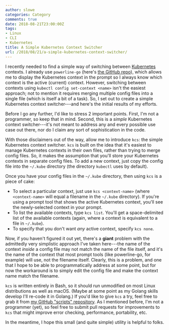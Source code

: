 ```yaml
---
author: slowe
categories: Category
comments: true
date: 2018-08-21T23:00:00Z
tags:
- Linux
- CLI
- Kubernetes
title: A Simple Kubernetes Context Switcher
url: /2018/08/21/a-simple-kubernetes-context-switcher/
---
```


I recently needed to find a simple way of switching between [Kubernetes][link-2] contexts. I already use `powerline-go` (here's [the GitHub repo][link-1]), which allows me to display the Kubernetes context in the prompt so I always know which context is the active (current) context. However, switching between contexts using `kubectl config set-context <name>` isn't the easiest approach; not to mention it requires merging multiple config files into a single file (which is itself a bit of a task). So, I set out to create a simple Kubernetes context switcher---and here's the initial results of my efforts.<!--more-->

Before I go any further, I'd like to stress 2 important points. First, I'm not a programmer, so keep that in mind. Second, this is a _simple_ Kubernetes context switcher---it's not meant to address any and every possible use case out there, nor do I claim any sort of sophistication in the code.

With those disclaimers out of the way, allow me to introduce `kcs`: the simple Kubernetes context switcher. `kcs` is built on the idea that it's easiest to manage Kubernetes contexts in their own files, rather than trying to merge config files. So, it makes the assumption that you'll store your Kubernetes contexts in separate config files. To add a new context, just copy the config file into the `~/.kube` directory (the directory `kubectl` uses by default).

Once you have your config files in the `~/.kube` directory, then using `kcs` is a piece of cake:

* To select a particular context, just use `kcs <context-name>` (where `<context-name>` will equal a filename in the `~/.kube` directory). If you're using a prompt tool that shows the active Kubernetes context, you'll see the newly-selected context in your prompt.
* To list the available contexts, type `kcs list`. You'll get a space-delimited list of the available contexts (again, where a context is equivalent to a file in `~/.kube`).
* To specify that you don't want _any_ active context, specify `kcs none`.

Now, if you haven't figured it out yet, there's a **giant** problem with the admittedly very simplistic approach I've taken here---the name of the context _inside_ a config file may not match the name of the file itself, and it's the name of the context that most prompt tools (like powerline-go, for example) will use, not the filename itself. Clearly, this is a problem, and one that I hope to be able to programmatically address at some point, but for now the workaround is to simply edit the config file and make the context name match the filename.

`kcs` is written entirely in Bash, so it should run unmodified on most Linux distributions as well as macOS. (Maybe at some point as my Golang skills develop I'll re-code it in Golang.) If you'd like to give `kcs` a try, feel free to grab it from [my GitHub "scripts" repository][link-3]. As I mentioned before, I'm not a programmer (yet), so feel free to submit pull requests for improvements to `kcs` that might improve error checking, performance, portability, etc.

In the meantime, I hope this small (and quite simple) utility is helpful to folks.

[link-1]: https://github.com/justjanne/powerline-go
[link-2]: https://kubernetes.io/
[link-3]: https://github.com/scottslowe/scripts/
